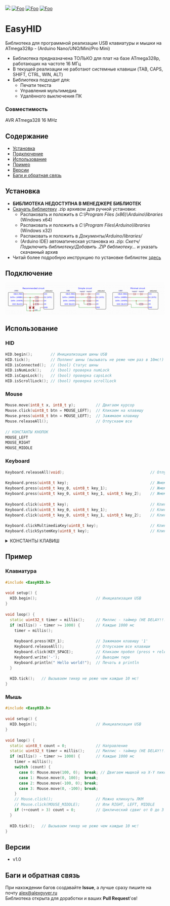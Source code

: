 ![](https://img.shields.io/badge/License-MIT-green.svg)
[![Foo](https://img.shields.io/badge/Website-AlexGyver.ru-blue.svg)](https://alexgyver.ru/)
[![Foo](https://img.shields.io/badge/%E2%82%BD$%E2%82%AC%20%D0%9D%D0%B0%20%D0%BF%D0%B8%D0%B2%D0%BE-%D1%81%20%D1%80%D1%8B%D0%B1%D0%BA%D0%BE%D0%B9-red.svg)](https://alexgyver.ru/support_alex/)
[![Foo](https://img.shields.io/youtube/channel/subscribers/UCgtAOyEQdAyjvm9ATCi_Aig?style=social)](https://www.youtube.com/channel/UCgtAOyEQdAyjvm9ATCi_Aig)
# EasyHID
Библиотека для программной реализации USB клавиатуры и мышки на ATmega328p - (Arduino Nano/UNO/Mini/Pro Mini)
- Библиотека предназначена ТОЛЬКО для плат на базе ATmega328p, работающих на частоте 16 МГц
- В текущей реализации не работают системные клавиши (TAB, CAPS, SHIFT, CTRL, WIN, ALT)
- Библиотека подходит для:
  - Печати текста
  - Управления мультимедиа
  - Удалённого выключения ПК

### Совместимость
AVR ATmega328 16 MHz

## Содержание
- [Установка](#install)
- [Подключение](#wiring)
- [Использование](#usage)
- [Пример](#example)
- [Версии](#versions)
- [Баги и обратная связь](#feedback)

<a id="install"></a>
## Установка
- **БИБЛИОТЕКА НЕДОСТУПНА В МЕНЕДЖЕРЕ БИБЛИОТЕК**
- [Скачать библиотеку](https://github.com/GyverLibs/EasyHID/archive/refs/heads/main.zip) .zip архивом для ручной установки:
    - Распаковать и положить в *C:\Program Files (x86)\Arduino\libraries* (Windows x64)
    - Распаковать и положить в *C:\Program Files\Arduino\libraries* (Windows x32)
    - Распаковать и положить в *Документы/Arduino/libraries/*
    - (Arduino IDE) автоматическая установка из .zip: *Скетч/Подключить библиотеку/Добавить .ZIP библиотеку…* и указать скачанный архив
- Читай более подробную инструкцию по установке библиотек [здесь](https://alexgyver.ru/arduino-first/#%D0%A3%D1%81%D1%82%D0%B0%D0%BD%D0%BE%D0%B2%D0%BA%D0%B0_%D0%B1%D0%B8%D0%B1%D0%BB%D0%B8%D0%BE%D1%82%D0%B5%D0%BA)

<a id="wiring"></a>
## Подключение
![scheme](/docs/schemes.png)

<a id="usage"></a>
## Использование
### HID
```cpp
HID.begin();        // Инициализация шины USB
HID.tick();         // Поллинг шины (вызывать не реже чем раз в 10мс!)
HID.isConnected();  // (bool) Статус шины
HID.isNumLock();    // (bool) проверка numLock
HID.isCapsLock();   // (bool) проверка capsLock
HID.isScrollLock(); // (bool) проверка scrollLock
```

### Mouse
```cpp
Mouse.move(int8_t x, int8_t y);         // Двигаем курсор
Mouse.click(uint8_t btn = MOUSE_LEFT);  // Кликаем на клавишу
Mouse.press(uint8_t btn = MOUSE_LEFT);  // Зажимаем клавишу
Mouse.releaseAll();                     // Отпускаем все

// КОНСТАНТЫ КНОПОК
MOUSE_LEFT
MOUSE_RIGHT
MOUSE_MIDDLE
```

### Keyboard
```cpp
Keyboard.releaseAll(void);                                      // Отпускаем все

Keyboard.press(uint8_t key);                                    // Жмем 1 клавишу
Keyboard.press(uint8_t key_0, uint8_t key_1);                   // Жмем 2 клавиши
Keyboard.press(uint8_t key_0, uint8_t key_1, uint8_t key_2);    // Жмем 3 клавиши

Keyboard.click(uint8_t key);                                    // Кликаем 1 клавишу
Keyboard.click(uint8_t key_0, uint8_t key_1);                   // Кликаем 2 клавиши
Keyboard.click(uint8_t key_0, uint8_t key_1, uint8_t key_2);    // Кликаем 3 клавиши

Keyboard.clickMultimediaKey(uint8_t key);                       // Кликаем мультимедиа клавишу
Keyboard.clickSystemKey(uint8_t key);                           // Кликаем системную клавишу
```

<details>
<summary>КОНСТАНТЫ КЛАВИШ</summary>

```cpp
// для сочетаний
KEY_MOD_LEFT_CONTROL
KEY_MOD_LEFT_SHIFT
KEY_MOD_LEFT_ALT
KEY_MOD_LEFT_GUI
KEY_MOD_RIGHT_CONTROL
KEY_MOD_RIGHT_SHIFT
KEY_MOD_RIGHT_ALT
KEY_MOD_RIGHT_GUI

// обычные
KEY_LEFT_CONTROL
KEY_LEFT_SHIFT
KEY_LEFT_ALT
KEY_LEFT_GUI
KEY_RIGHT_CONTROL
KEY_RIGHT_SHIFT
KEY_RIGHT_ALT
KEY_RIGHT_GUI

KEY_1
KEY_2
KEY_3
KEY_4
KEY_5
KEY_6
KEY_7
KEY_8
KEY_9
KEY_0
KEY_A
KEY_B
KEY_C
KEY_D
KEY_E
KEY_F
KEY_G
KEY_H
KEY_I
KEY_J
KEY_K
KEY_L
KEY_M
KEY_N
KEY_O
KEY_P
KEY_Q
KEY_R
KEY_S
KEY_T
KEY_U
KEY_V
KEY_W
KEY_X
KEY_Y
KEY_Z
KEY_COMMA
KEY_PERIOD
KEY_MINUS
KEY_EQUAL
KEY_BACKSLASH
KEY_SQBRAK_LEFT
KEY_SQBRAK_RIGHT
KEY_SLASH
KEY_F1
KEY_F2
KEY_F3
KEY_F4
KEY_F5
KEY_F6
KEY_F7
KEY_F8
KEY_F9
KEY_F10
KEY_F11
KEY_F12
KEY_APP
KEY_ENTER
KEY_BACKSPACE
KEY_ESC
KEY_TAB
KEY_SPACE
KEY_INSERT
KEY_HOME
KEY_PAGE_UP
KEY_DELETE
KEY_END
KEY_PAGE_DOWN
KEY_PRINTSCREEN
KEY_ARROW_RIGHT
KEY_ARROW_LEFT
KEY_ARROW_DOWN
KEY_ARROW_UP

// multimedia
KEY_VOL_UP
KEY_VOL_DOWN
KEY_SCAN_NEXT_TRACK
KEY_SCAN_PREV_TRACK
KEY_STOP
KEY_PLAYPAUSE
KEY_MUTE
KEY_BASSBOOST
KEY_LOUDNESS
KEY_KB_EXECUTE
KEY_KB_HELP
KEY_KB_MENU
KEY_KB_SELECT
KEY_KB_STOP
KEY_KB_AGAIN
KEY_KB_UNDO
KEY_KB_CUT
KEY_KB_COPY
KEY_KB_PASTE
KEY_KB_FIND

// system
KEY_POWER
KEY_SLEEP
KEY_WAKE
```
</details>

<a id="example"></a>
## Пример
### Клавиатура
```cpp
#include <EasyHID.h>

void setup() {
  HID.begin();                          // Инициализация USB
}

void loop() {
  static uint32_t timer = millis();     // Миллис - таймер (НЕ DELAY!!!)
  if (millis() - timer >= 1000) {       // Каждые 1000 мс
    timer = millis();

    Keyboard.press(KEY_1);              // Зажимаем клавишу '1'
    Keyboard.releaseAll();              // Отпускаем все клавиши
    Keyboard.click(KEY_SPACE);          // Кликаем пробел (press + releaseAll)
    Keyboard.write('-');                // Выводим тире
    Keyboard.println(" Hello world!");  // Печать в println
  }

  HID.tick();   // Вызываем тикер не реже чем каждые 10 мс!
}
```

### Мышь
```cpp
#include <EasyHID.h>

void setup() {
  HID.begin();                          // Инициализация USB
}

void loop() {
  static uint8_t count = 0;             // Направление
  static uint32_t timer = millis();     // Миллис - таймер (НЕ DELAY!!!)
  if (millis() - timer >= 1000) {       // Каждые 1000 мс
    timer = millis();
    switch (count) {
      case 0: Mouse.move(100, 0);  break; // Двигаем мышкой на X-Y пикс.
      case 1: Mouse.move(0, 100);  break;
      case 2: Mouse.move(-100, 0); break;
      case 3: Mouse.move(0, -100); break;
    }
    // Mouse.click();                   // Можно кликнуть ЛКМ
    // Mouse.click(MOUSE_MIDDLE);       // Или RIGHT, LEFT, MIDDLE
    if (++count > 3) count = 0;         // Циклический сдвиг от 0 до 3
  }

  HID.tick();   // Вызываем тикер не реже чем каждые 10 мс!
}
```

<a id="versions"></a>
## Версии
- v1.0

<a id="feedback"></a>
## Баги и обратная связь
При нахождении багов создавайте **Issue**, а лучше сразу пишите на почту [alex@alexgyver.ru](mailto:alex@alexgyver.ru)  
Библиотека открыта для доработки и ваших **Pull Request**'ов!
